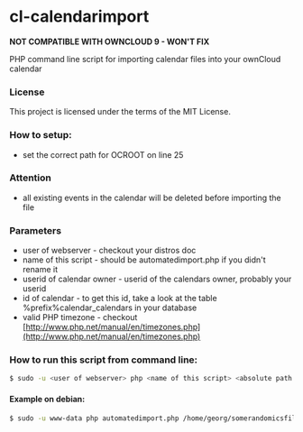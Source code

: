 cl-calendarimport
=================

__NOT COMPATIBLE WITH OWNCLOUD 9 - WON'T FIX__

PHP command line script for importing calendar files into your ownCloud calendar

### License
This project is licensed under the terms of the MIT License.

### How to setup:
- set the correct path for OCROOT on line 25

### Attention
- all existing events in the calendar will be deleted before importing the file

### Parameters
- user of webserver - checkout your distros doc
- name of this script - should be automatedimport.php if you didn't rename it
- userid of calendar owner - userid of the calendars owner, probably your userid
- id of calendar - to get this id, take a look at the table %prefix%calendar_calendars in your database
- valid PHP timezone - checkout [http://www.php.net/manual/en/timezones.php](http://www.php.net/manual/en/timezones.php)

### How to run this script from command line:
```bash
$ sudo -u <user of webserver> php <name of this script> <absolute path to calendar file> <userid of calendar owner> <id of calendar> <valid PHP timezone>
````
#### Example on debian:
```bash
$ sudo -u www-data php automatedimport.php /home/georg/somerandomicsfile.ics georg 7 Europe/Berlin
```
